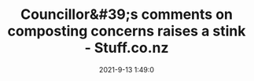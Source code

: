 ---
"title": "Councillor&amp;#39;s comments on composting concerns raises a stink - Stuff.co.nz"
"date": "2021-9-13 1:49:0"
"feed_name": "GOOGLENEWS"
"feed_website": "https://news.google.com/search?q=drilling%2Bincident&hl=en-US&gl=US&ceid=US:en"
"feed_rss": "https://news.google.com/rss/search?q=drilling%2Bincident&hl=en-US&gl=US&ceid=US:en"
"link": "https://www.stuff.co.nz/national/rnz/300405919/councillors-comments-on-composting-concerns-raises-a-stink"
"file": "_posts/1-1-2021-ad6d73124cf08f1ae4fe51e6d6c0905107131581.md"
"accident": "0"
"drilling": "0"
---